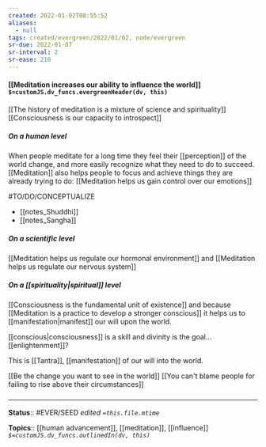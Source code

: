 ```yaml
---
created: 2022-01-02T08:55:52 
aliases:
  - null
tags: created/evergreen/2022/01/02, node/evergreen
sr-due: 2022-01-07
sr-interval: 2
sr-ease: 210
---
```


#### [[Meditation increases our ability to influence the world]] `$=customJS.dv_funcs.evergreenHeader(dv, this)`

[[The history of meditation is a mixture of science and spirituality]]
[[Consciousness is our capacity to introspect]]

##### On a human level
When people meditate for a long time they feel their [[perception]] of the world change,
and more easily recognize what they need to do to succeed.
[[Meditation]] also helps people to focus and achieve things they are already trying to do: [[Meditation helps us gain control over our emotions]]

#TO/DO/CONCEPTUALIZE 
- [[notes_Shuddhi]]
- [[notes_Sangha]]
##### On a scientific level
[[Meditation helps us regulate our hormonal environment]] and [[Meditation helps us regulate our nervous system]]

##### On a [[spirituality|spiritual]] level

[[Consciousness is the fundamental unit of existence]] and because [[Meditation is a practice to develop a stronger conscious]] it helps us to [[manifestation|manifest]] our will upon the world.


[[conscious|consciousness]] is a skill and divinity is the goal... [[enlightenment]]?

This is [[Tantra]], [[manifestation]] of our will into the world.

[[Be the change you want to see in the world]]
[[You can't blame people for failing to rise above their circumstances]]
### <hr class="footnote"/>

**Status**:: #EVER/SEED
*edited `=this.file.mtime`*

**Topics**:: [[human advancement]], [[meditation]], [[influence]]
*`$=customJS.dv_funcs.outlinedIn(dv, this)`*


